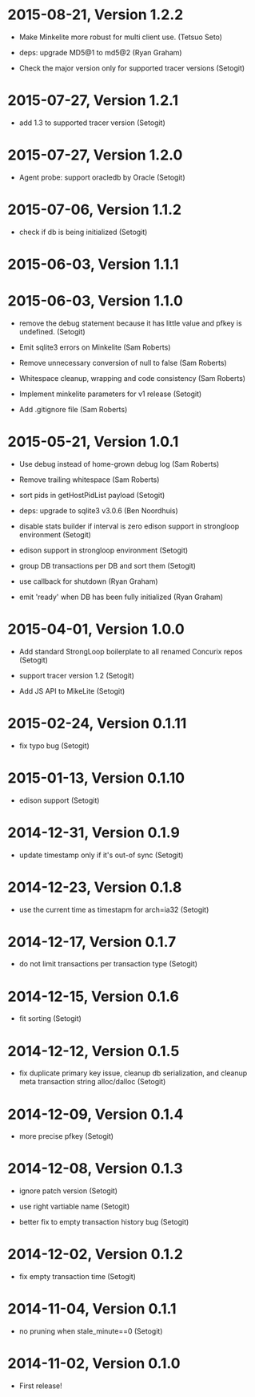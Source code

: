 2015-08-21, Version 1.2.2
=========================

 * Make Minkelite more robust for multi client use. (Tetsuo Seto)

 * deps: upgrade MD5@1 to md5@2 (Ryan Graham)

 * Check the major version only for supported tracer versions (Setogit)


2015-07-27, Version 1.2.1
=========================

 * add 1.3 to supported tracer version (Setogit)


2015-07-27, Version 1.2.0
=========================

 * Agent probe: support oracledb by Oracle (Setogit)


2015-07-06, Version 1.1.2
=========================

 * check if db is being initialized (Setogit)


2015-06-03, Version 1.1.1
=========================



2015-06-03, Version 1.1.0
=========================

 * remove the debug statement because it has little value and pfkey is undefined. (Setogit)

 * Emit sqlite3 errors on Minkelite (Sam Roberts)

 * Remove unnecessary conversion of null to false (Sam Roberts)

 * Whitespace cleanup, wrapping and code consistency (Sam Roberts)

 * Implement minkelite parameters for v1 release (Setogit)

 * Add .gitignore file (Sam Roberts)


2015-05-21, Version 1.0.1
=========================

 * Use debug instead of home-grown debug log (Sam Roberts)

 * Remove trailing whitespace (Sam Roberts)

 * sort pids in getHostPidList payload (Setogit)

 * deps: upgrade to sqlite3 v3.0.6 (Ben Noordhuis)

 * disable stats builder if interval is zero edison support in strongloop environment (Setogit)

 * edison support in strongloop environment (Setogit)

 * group DB transactions per DB and sort them (Setogit)

 * use callback for shutdown (Ryan Graham)

 * emit 'ready' when DB has been fully initialized (Ryan Graham)


2015-04-01, Version 1.0.0
=========================

 * Add standard StrongLoop boilerplate to all renamed Concurix repos (Setogit)

 * support tracer version 1.2 (Setogit)

 * Add JS API to MikeLite (Setogit)


2015-02-24, Version 0.1.11
==========================

 * fix typo bug (Setogit)


2015-01-13, Version 0.1.10
==========================

 * edison support (Setogit)


2014-12-31, Version 0.1.9
=========================

 * update timestamp only if it's  out-of sync (Setogit)


2014-12-23, Version 0.1.8
=========================

 * use the current time as timestapm for arch=ia32 (Setogit)


2014-12-17, Version 0.1.7
=========================

 * do not limit transactions per transaction type (Setogit)


2014-12-15, Version 0.1.6
=========================

 * fit sorting (Setogit)


2014-12-12, Version 0.1.5
=========================

 * fix duplicate primary key issue, cleanup db serialization, and cleanup meta transaction string alloc/dalloc (Setogit)


2014-12-09, Version 0.1.4
=========================

 * more precise pfkey (Setogit)


2014-12-08, Version 0.1.3
=========================

 * ignore patch version (Setogit)

 * use right vartiable name (Setogit)

 * better fix to empty transaction history bug (Setogit)


2014-12-02, Version 0.1.2
=========================

 * fix empty transaction time (Setogit)


2014-11-04, Version 0.1.1
=========================

 * no pruning when stale_minute==0 (Setogit)


2014-11-02, Version 0.1.0
=========================

 * First release!
